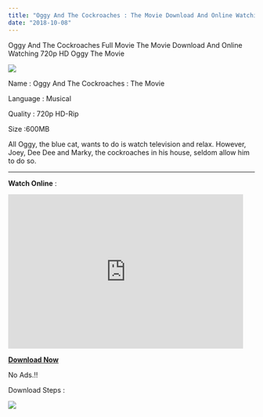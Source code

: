 ```yaml
---
title: "Oggy And The Cockroaches : The Movie Download And Online Watching"
date: "2018-10-08"
---
```


Oggy And The Cockroaches Full Movie The Movie Download And Online Watching 720p HD Oggy The Movie

[![](https://3.bp.blogspot.com/-G_AEuzunqU0/W7syc9I70rI/AAAAAAAAAxU/gAY0XDTuplQsIb8nxWnD9njQWFBuZiBGACLcBGAs/s400/Oggy{9560a35704a61d56b1c5bb169ad4626925aff5012047a8ffb6d720526964f1e1}2BThe{9560a35704a61d56b1c5bb169ad4626925aff5012047a8ffb6d720526964f1e1}2BMovie{9560a35704a61d56b1c5bb169ad4626925aff5012047a8ffb6d720526964f1e1}2BTamilKidz{9560a35704a61d56b1c5bb169ad4626925aff5012047a8ffb6d720526964f1e1}2BPoster.png)](https://3.bp.blogspot.com/-G_AEuzunqU0/W7syc9I70rI/AAAAAAAAAxU/gAY0XDTuplQsIb8nxWnD9njQWFBuZiBGACLcBGAs/s1600/Oggy{9560a35704a61d56b1c5bb169ad4626925aff5012047a8ffb6d720526964f1e1}2BThe{9560a35704a61d56b1c5bb169ad4626925aff5012047a8ffb6d720526964f1e1}2BMovie{9560a35704a61d56b1c5bb169ad4626925aff5012047a8ffb6d720526964f1e1}2BTamilKidz{9560a35704a61d56b1c5bb169ad4626925aff5012047a8ffb6d720526964f1e1}2BPoster.png)

Name : Oggy And The Cockroaches : The Movie

Language : Musical

Quality : 720p HD-Rip

Size :600MB

All Oggy, the blue cat, wants to do is watch television and relax. However, Joey, Dee Dee and Marky, the cockroaches in his house, seldom allow him to do so.  
  

* * *

  
**Watch Online** :  
  

<iframe allow="autoplay; encrypted-media" allowfullscreen frameborder="0" height="315" src="https://www.youtube.com/embed/cWrXQUjM8Tw" width="480"></iframe>

  
  
  

**[Download Now](http://tamilmegatube.epizy.com/getvideo.php?videoid=https{9560a35704a61d56b1c5bb169ad4626925aff5012047a8ffb6d720526964f1e1}3A{9560a35704a61d56b1c5bb169ad4626925aff5012047a8ffb6d720526964f1e1}2F{9560a35704a61d56b1c5bb169ad4626925aff5012047a8ffb6d720526964f1e1}2Fyoutu.be{9560a35704a61d56b1c5bb169ad4626925aff5012047a8ffb6d720526964f1e1}2FcWrXQUjM8Tw&type=Download)**

No Ads.!!  
  

Download Steps :

  

[![](https://1.bp.blogspot.com/-OFwBmRNyNw4/W7s3h2UtW-I/AAAAAAAAAxg/MmMs9dJ5ie4coiBR8l3irGqk0NiO454ZgCLcBGAs/s400/Tk{9560a35704a61d56b1c5bb169ad4626925aff5012047a8ffb6d720526964f1e1}2BStep.jpg)](https://1.bp.blogspot.com/-OFwBmRNyNw4/W7s3h2UtW-I/AAAAAAAAAxg/MmMs9dJ5ie4coiBR8l3irGqk0NiO454ZgCLcBGAs/s1600/Tk{9560a35704a61d56b1c5bb169ad4626925aff5012047a8ffb6d720526964f1e1}2BStep.jpg)
